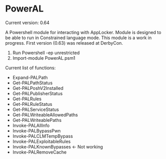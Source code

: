 # PowerAL

Current version: 0.64

A Powershell module for interacting with AppLocker.
Module is designed to be able to run in Constrained language mode.
This module is a work in progress. First version (0.63) was released at DerbyCon.

1. Run Powershell -ep unrestricted
2. Import-module PowerAL.psm1

Current list of functions:

- Expand-PALPath
- Get-PALPathStatus
- Get-PALPoshV2Installed
- Get-PALPublisherStatus
- Get-PALRules
- Get-PALRuleStatus
- Get-PALServiceStatus
- Get-PALWriteableAllowedPaths
- Get-PALWriteablePaths
- Invoke-PALAllInfo
- Invoke-PALBypassPwn
- Invoke-PALCLMTempBypass
- Invoke-PALExploitableRules
- Invoke-PALKnownBypasses <- Not working
- Invoke-PALRemoveCache